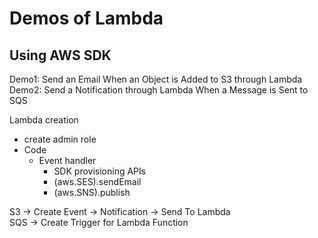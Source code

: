 # Demos of Lambda

Using AWS SDK
--------------------------------------
Demo1: Send an Email When an Object is Added to S3 through Lambda  
Demo2: Send a Notification through Lambda When a Message is Sent to SQS  

Lambda creation
 - create admin role
 - Code
   - Event handler 
     - SDK provisioning APIs
      - (aws.SES).sendEmail
      - (aws.SNS).publish

S3  -> Create Event -> Notification -> Send To Lambda  
SQS -> Create Trigger for Lambda Function  

